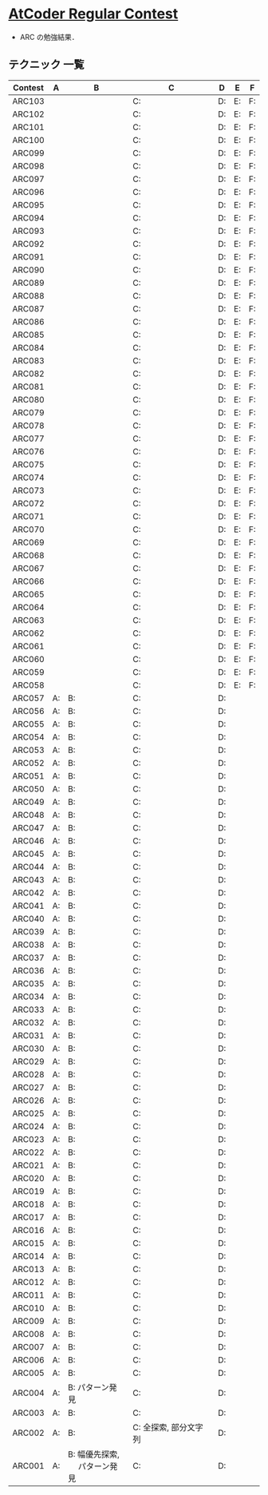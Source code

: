 # [AtCoder Regular Contest](https://kenkoooo.com/atcoder/#/table/solareenlo)
- ARC の勉強結果．

## テクニック 一覧

| Contest | A  | B                                 | C                     | D  | E  | F  |
|---------|----|-----------------------------------|-----------------------|----|----|----|
| ARC103  |    |                                   | C:                    | D: | E: | F: |
| ARC102  |    |                                   | C:                    | D: | E: | F: |
| ARC101  |    |                                   | C:                    | D: | E: | F: |
| ARC100  |    |                                   | C:                    | D: | E: | F: |
| ARC099  |    |                                   | C:                    | D: | E: | F: |
| ARC098  |    |                                   | C:                    | D: | E: | F: |
| ARC097  |    |                                   | C:                    | D: | E: | F: |
| ARC096  |    |                                   | C:                    | D: | E: | F: |
| ARC095  |    |                                   | C:                    | D: | E: | F: |
| ARC094  |    |                                   | C:                    | D: | E: | F: |
| ARC093  |    |                                   | C:                    | D: | E: | F: |
| ARC092  |    |                                   | C:                    | D: | E: | F: |
| ARC091  |    |                                   | C:                    | D: | E: | F: |
| ARC090  |    |                                   | C:                    | D: | E: | F: |
| ARC089  |    |                                   | C:                    | D: | E: | F: |
| ARC088  |    |                                   | C:                    | D: | E: | F: |
| ARC087  |    |                                   | C:                    | D: | E: | F: |
| ARC086  |    |                                   | C:                    | D: | E: | F: |
| ARC085  |    |                                   | C:                    | D: | E: | F: |
| ARC084  |    |                                   | C:                    | D: | E: | F: |
| ARC083  |    |                                   | C:                    | D: | E: | F: |
| ARC082  |    |                                   | C:                    | D: | E: | F: |
| ARC081  |    |                                   | C:                    | D: | E: | F: |
| ARC080  |    |                                   | C:                    | D: | E: | F: |
| ARC079  |    |                                   | C:                    | D: | E: | F: |
| ARC078  |    |                                   | C:                    | D: | E: | F: |
| ARC077  |    |                                   | C:                    | D: | E: | F: |
| ARC076  |    |                                   | C:                    | D: | E: | F: |
| ARC075  |    |                                   | C:                    | D: | E: | F: |
| ARC074  |    |                                   | C:                    | D: | E: | F: |
| ARC073  |    |                                   | C:                    | D: | E: | F: |
| ARC072  |    |                                   | C:                    | D: | E: | F: |
| ARC071  |    |                                   | C:                    | D: | E: | F: |
| ARC070  |    |                                   | C:                    | D: | E: | F: |
| ARC069  |    |                                   | C:                    | D: | E: | F: |
| ARC068  |    |                                   | C:                    | D: | E: | F: |
| ARC067  |    |                                   | C:                    | D: | E: | F: |
| ARC066  |    |                                   | C:                    | D: | E: | F: |
| ARC065  |    |                                   | C:                    | D: | E: | F: |
| ARC064  |    |                                   | C:                    | D: | E: | F: |
| ARC063  |    |                                   | C:                    | D: | E: | F: |
| ARC062  |    |                                   | C:                    | D: | E: | F: |
| ARC061  |    |                                   | C:                    | D: | E: | F: |
| ARC060  |    |                                   | C:                    | D: | E: | F: |
| ARC059  |    |                                   | C:                    | D: | E: | F: |
| ARC058  |    |                                   | C:                    | D: | E: | F: |
| ARC057  | A: | B:                                | C:                    | D: |    |    |
| ARC056  | A: | B:                                | C:                    | D: |    |    |
| ARC055  | A: | B:                                | C:                    | D: |    |    |
| ARC054  | A: | B:                                | C:                    | D: |    |    |
| ARC053  | A: | B:                                | C:                    | D: |    |    |
| ARC052  | A: | B:                                | C:                    | D: |    |    |
| ARC051  | A: | B:                                | C:                    | D: |    |    |
| ARC050  | A: | B:                                | C:                    | D: |    |    |
| ARC049  | A: | B:                                | C:                    | D: |    |    |
| ARC048  | A: | B:                                | C:                    | D: |    |    |
| ARC047  | A: | B:                                | C:                    | D: |    |    |
| ARC046  | A: | B:                                | C:                    | D: |    |    |
| ARC045  | A: | B:                                | C:                    | D: |    |    |
| ARC044  | A: | B:                                | C:                    | D: |    |    |
| ARC043  | A: | B:                                | C:                    | D: |    |    |
| ARC042  | A: | B:                                | C:                    | D: |    |    |
| ARC041  | A: | B:                                | C:                    | D: |    |    |
| ARC040  | A: | B:                                | C:                    | D: |    |    |
| ARC039  | A: | B:                                | C:                    | D: |    |    |
| ARC038  | A: | B:                                | C:                    | D: |    |    |
| ARC037  | A: | B:                                | C:                    | D: |    |    |
| ARC036  | A: | B:                                | C:                    | D: |    |    |
| ARC035  | A: | B:                                | C:                    | D: |    |    |
| ARC034  | A: | B:                                | C:                    | D: |    |    |
| ARC033  | A: | B:                                | C:                    | D: |    |    |
| ARC032  | A: | B:                                | C:                    | D: |    |    |
| ARC031  | A: | B:                                | C:                    | D: |    |    |
| ARC030  | A: | B:                                | C:                    | D: |    |    |
| ARC029  | A: | B:                                | C:                    | D: |    |    |
| ARC028  | A: | B:                                | C:                    | D: |    |    |
| ARC027  | A: | B:                                | C:                    | D: |    |    |
| ARC026  | A: | B:                                | C:                    | D: |    |    |
| ARC025  | A: | B:                                | C:                    | D: |    |    |
| ARC024  | A: | B:                                | C:                    | D: |    |    |
| ARC023  | A: | B:                                | C:                    | D: |    |    |
| ARC022  | A: | B:                                | C:                    | D: |    |    |
| ARC021  | A: | B:                                | C:                    | D: |    |    |
| ARC020  | A: | B:                                | C:                    | D: |    |    |
| ARC019  | A: | B:                                | C:                    | D: |    |    |
| ARC018  | A: | B:                                | C:                    | D: |    |    |
| ARC017  | A: | B:                                | C:                    | D: |    |    |
| ARC016  | A: | B:                                | C:                    | D: |    |    |
| ARC015  | A: | B:                                | C:                    | D: |    |    |
| ARC014  | A: | B:                                | C:                    | D: |    |    |
| ARC013  | A: | B:                                | C:                    | D: |    |    |
| ARC012  | A: | B:                                | C:                    | D: |    |    |
| ARC011  | A: | B:                                | C:                    | D: |    |    |
| ARC010  | A: | B:                                | C:                    | D: |    |    |
| ARC009  | A: | B:                                | C:                    | D: |    |    |
| ARC008  | A: | B:                                | C:                    | D: |    |    |
| ARC007  | A: | B:                                | C:                    | D: |    |    |
| ARC006  | A: | B:                                | C:                    | D: |    |    |
| ARC005  | A: | B:                                | C:                    | D: |    |    |
| ARC004  | A: | B: パターン発見                   | C:                    | D: |    |    |
| ARC003  | A: | B:                                | C:                    | D: |    |    |
| ARC002  | A: | B:                                | C: 全探索, 部分文字列 | D: |    |    |
| ARC001  | A: | B: 幅優先探索,<br>　 パターン発見 | C:                    | D: |    |    |
